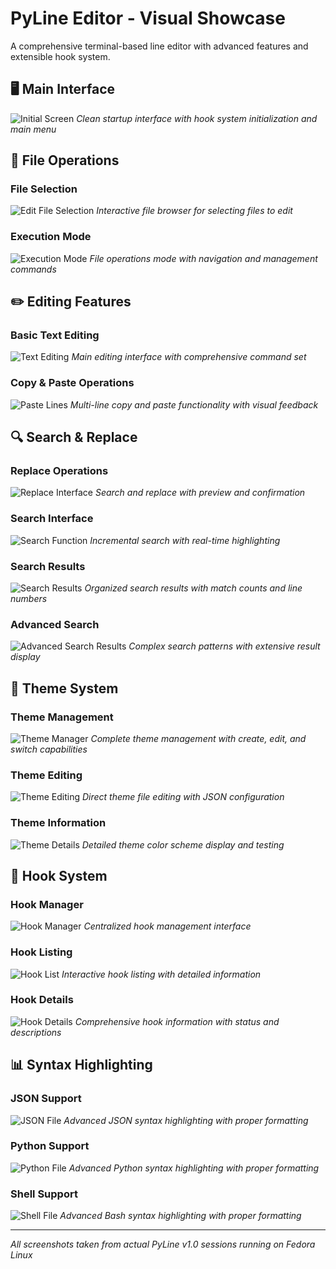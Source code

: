 # PyLine Editor - Visual Showcase

A comprehensive terminal-based line editor with advanced features and extensible hook system.

## 🖥️ Main Interface

![Initial Screen](init-scr.png)
*Clean startup interface with hook system initialization and main menu*

## 📁 File Operations

### File Selection
![Edit File Selection](edit-file.png)
*Interactive file browser for selecting files to edit*

### Execution Mode
![Execution Mode](exec.png)
*File operations mode with navigation and management commands*

## ✏️ Editing Features

### Basic Text Editing
![Text Editing](copy-selected.png)
*Main editing interface with comprehensive command set*

### Copy & Paste Operations
![Paste Lines](paste-lines.png)
*Multi-line copy and paste functionality with visual feedback*

## 🔍 Search & Replace

### Replace Operations
![Replace Interface](replace-init.png)
*Search and replace with preview and confirmation*

### Search Interface
![Search Function](search.png)
*Incremental search with real-time highlighting*

### Search Results
![Search Results](found.png)
*Organized search results with match counts and line numbers*

### Advanced Search
![Advanced Search Results](found2.png)
*Complex search patterns with extensive result display*

## 🎨 Theme System

### Theme Management
![Theme Manager](theme-edit.png)
*Complete theme management with create, edit, and switch capabilities*

### Theme Editing
![Theme Editing](teheme-editing.png)
*Direct theme file editing with JSON configuration*

### Theme Information
![Theme Details](info-theme.png)
*Detailed theme color scheme display and testing*

## 🔧 Hook System

### Hook Manager
![Hook Manager](hook-mgr.png)
*Centralized hook management interface*

### Hook Listing
![Hook List](hook-mgr-ls.png)
*Interactive hook listing with detailed information*

### Hook Details
![Hook Details](hook-mgr-ls2.png)
*Comprehensive hook information with status and descriptions*

## 📊 Syntax Highlighting

### JSON Support
![JSON File](json-file.png)
*Advanced JSON syntax highlighting with proper formatting*

### Python Support
![Python File](demo.png)
*Advanced Python syntax highlighting with proper formatting*
### Shell Support
![Shell File](shell-file.png)
*Advanced Bash syntax highlighting with proper formatting*

---

*All screenshots taken from actual PyLine v1.0 sessions running on Fedora Linux*
